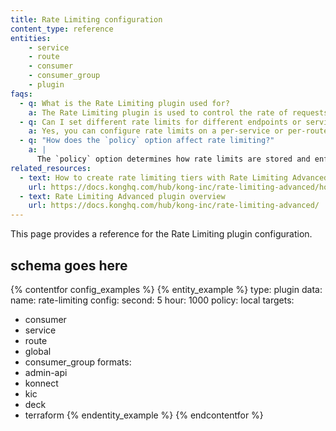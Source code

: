 ```yaml
---
title: Rate Limiting configuration
content_type: reference
entities: 
    - service
    - route
    - consumer
    - consumer_group
    - plugin
faqs:
  - q: What is the Rate Limiting plugin used for?
    a: The Rate Limiting plugin is used to control the rate of requests that clients can make to your services. It helps prevent abuse and ensures fair usage by limiting the number of requests a client can make in a given time period.
  - q: Can I set different rate limits for different endpoints or services?
    a: Yes, you can configure rate limits on a per-service or per-route basis by applying the Rate Limiting plugin to specific services or routes in Kong.
  - q: "How does the `policy` option affect rate limiting?"
    a: |
      The `policy` option determines how rate limits are stored and enforced. The `local` policy uses Kong’s in-memory storage, while the `redis` policy uses Redis, which is useful for distributed setups where rate limiting needs to be consistent across multiple Kong data plane nodes.
related_resources:
  - text: How to create rate limiting tiers with Rate Limiting Advanced
    url: https://docs.konghq.com/hub/kong-inc/rate-limiting-advanced/how-to/
  - text: Rate Limiting Advanced plugin overview
    url: https://docs.konghq.com/hub/kong-inc/rate-limiting-advanced/
---
```


This page provides a reference for the Rate Limiting plugin configuration.

## schema goes here

<!-- example plugin schema renderer below, ideally this will render on the left of the config examples -->


{% contentfor config_examples %}
{% entity_example %}
type: plugin
data:
  name: rate-limiting
  config:
    second: 5
    hour: 1000
    policy: local
targets:
  - consumer
  - service
  - route
  - global
  - consumer_group
formats:
  - admin-api
  - konnect
  - kic
  - deck
  - terraform
{% endentity_example %}
{% endcontentfor %}